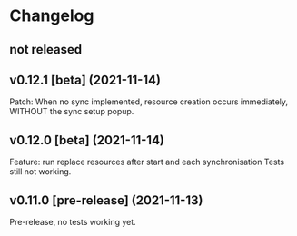 # Changelog

## not released

## v0.12.1 [beta] (2021-11-14)

Patch: When no sync implemented, resource creation occurs immediately, WITHOUT the sync setup popup.

## v0.12.0 [beta] (2021-11-14)

Feature: run replace resources after start and each synchronisation
Tests still not working.

## v0.11.0 [pre-release] (2021-11-13)

Pre-release, no tests working yet.